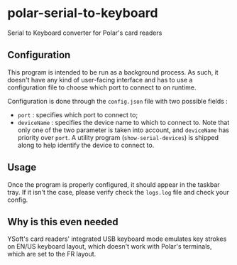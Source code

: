 # polar-serial-to-keyboard
Serial to Keyboard converter for Polar's card readers

## Configuration

This program is intended to be run as a background process. 
As such, it doesn't have any kind of user-facing interface and has to use a configuration file to choose which port to connect to on runtime.

Configuration is done through the `config.json` file with two possible fields : 
- `port` : specifies which port to connect to;
- `deviceName` : specifies the device name to which to connect to.
Note that only one of the two parameter is taken into account, and `deviceName` has priority over `port`.
A utility program (`show-serial-devices`) is shipped along to help identify the device to connect to.

## Usage

Once the program is properly configured, it should appear in the taskbar tray. If it isn't the case, please verify check the `logs.log` file and check your config.

## Why is this even needed

YSoft's card readers' integrated USB keyboard mode emulates key strokes on EN/US keyboard layout, which doesn't work with Polar's terminals, which are set to the FR layout.
